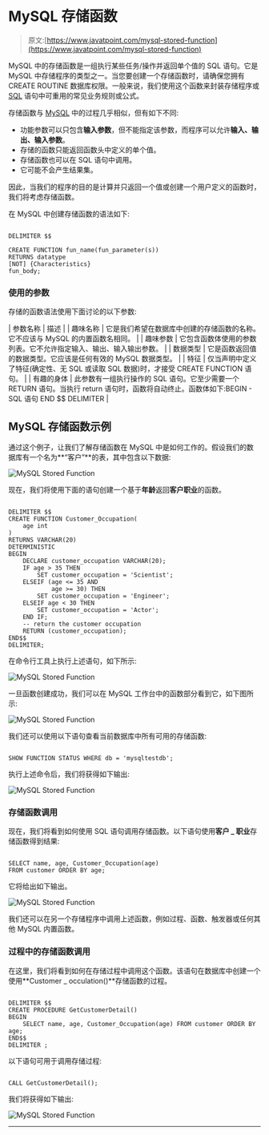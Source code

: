 # MySQL 存储函数

> 原文:[https://www.javatpoint.com/mysql-stored-function](https://www.javatpoint.com/mysql-stored-function)

MySQL 中的存储函数是一组执行某些任务/操作并返回单个值的 SQL 语句。它是 MySQL 中存储程序的类型之一。当您要创建一个存储函数时，请确保您拥有 CREATE ROUTINE 数据库权限。一般来说，我们使用这个函数来封装存储程序或 [SQL](https://www.javatpoint.com/sql-tutorial) 语句中可重用的常见业务规则或公式。

存储函数与 [MySQL](https://www.javatpoint.com/mysql-tutorial) 中的过程几乎相似，但有如下不同:

*   功能参数可以只包含**输入参数**，但不能指定该参数，而程序可以允许**输入、输出、输入参数**。
*   存储的函数只能返回函数头中定义的单个值。
*   存储函数也可以在 SQL 语句中调用。
*   它可能不会产生结果集。

因此，当我们的程序的目的是计算并只返回一个值或创建一个用户定义的函数时，我们将考虑存储函数。

在 MySQL 中创建存储函数的语法如下:

```

DELIMITER $$

CREATE FUNCTION fun_name(fun_parameter(s))
RETURNS datatype
[NOT] {Characteristics}
fun_body;

```

### 使用的参数

存储的函数语法使用下面讨论的以下参数:

| 参数名称 | 描述 |
| 趣味名称 | 它是我们希望在数据库中创建的存储函数的名称。它不应该与 MySQL 的内置函数名相同。 |
| 趣味参数 | 它包含函数体使用的参数列表。它不允许指定输入、输出、输入输出参数。 |
| 数据类型 | 它是函数返回值的数据类型。它应该是任何有效的 MySQL 数据类型。 |
| 特征 | 仅当声明中定义了特征(确定性、无 SQL 或读取 SQL 数据)时，才接受 CREATE FUNCTION 语句。 |
| 有趣的身体 | 此参数有一组执行操作的 SQL 语句。它至少需要一个 RETURN 语句。当执行 return 语句时，函数将自动终止。函数体如下:BEGIN - SQL 语句 END $$ DELIMITER |

## MySQL 存储函数示例

通过这个例子，让我们了解存储函数在 MySQL 中是如何工作的。假设我们的数据库有一个名为**“客户”**的表，其中包含以下数据:

![MySQL Stored Function](../Images/55f8ccb2e80f072df45e6eedf31929cc.png)

现在，我们将使用下面的语句创建一个基于**年龄**返回**客户职业**的函数。

```

DELIMITER $$
CREATE FUNCTION Customer_Occupation(
	age int
) 
RETURNS VARCHAR(20)
DETERMINISTIC
BEGIN
    DECLARE customer_occupation VARCHAR(20);
    IF age > 35 THEN
		SET customer_occupation = 'Scientist';
    ELSEIF (age <= 35 AND 
			age >= 30) THEN
        SET customer_occupation = 'Engineer';
    ELSEIF age < 30 THEN
        SET customer_occupation = 'Actor';
    END IF;
	-- return the customer occupation
	RETURN (customer_occupation);
END$$
DELIMITER;

```

在命令行工具上执行上述语句，如下所示:

![MySQL Stored Function](../Images/9f33f3b9085b78c04d88e915b5d5bfac.png)

一旦函数创建成功，我们可以在 MySQL 工作台中的函数部分看到它，如下图所示:

![MySQL Stored Function](../Images/54ec81fd8e6c30542e8d0ead67071bfa.png)

我们还可以使用以下语句查看当前数据库中所有可用的存储函数:

```

SHOW FUNCTION STATUS WHERE db = 'mysqltestdb';

```

执行上述命令后，我们将获得如下输出:

![MySQL Stored Function](../Images/56cb10b2ab5a1bbd7a8cfa264485a5e1.png)

### 存储函数调用

现在，我们将看到如何使用 SQL 语句调用存储函数。以下语句使用**客户 _ 职业**存储函数得到结果:

```

SELECT name, age, Customer_Occupation(age)
FROM customer ORDER BY age;

```

它将给出如下输出。

![MySQL Stored Function](../Images/13dac4fba7944775222218c259fa26a7.png)

我们还可以在另一个存储程序中调用上述函数，例如过程、函数、触发器或任何其他 MySQL 内置函数。

### 过程中的存储函数调用

在这里，我们将看到如何在存储过程中调用这个函数。该语句在数据库中创建一个使用**Customer _ occulation()**存储函数的过程。

```

DELIMITER $$
CREATE PROCEDURE GetCustomerDetail()
BEGIN
	SELECT name, age, Customer_Occupation(age) FROM customer ORDER BY age;
END$$
DELIMITER ;

```

以下语句可用于调用存储过程:

```

CALL GetCustomerDetail();

```

我们将获得如下输出:

![MySQL Stored Function](../Images/7e72a77ba5356fa7a04c6da1d56c021d.png)

* * *
